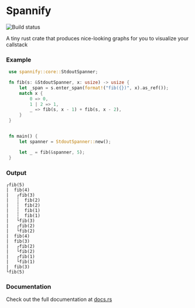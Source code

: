 # Spannify

![Build status][actions-badge]

[actions-badge]: https://github.com/mikeyQwn/spannify/actions/workflows/ci.yml/badge.svg

A tiny rust crate that produces nice-looking graphs for you to visualize your callstack

### Example

```rust
 use spannify::core::StdoutSpanner;

 fn fib(s: &StdoutSpanner, x: usize) -> usize {
     let _span = s.enter_span(format!("fib({})", x).as_ref());
     match x {
         0 => 0,
         1 | 2 => 1,
         _ => fib(s, x - 1) + fib(s, x - 2),
     }
 }


 fn main() {
     let spanner = StdoutSpanner::new();

     let _ = fib(&spanner, 5);
 }

```

### Output

```text
┌fib(5)
|  fib(4)
|   ┌fib(3)
|   ┆  fib(2)
|   ┆  fib(2)
|   ┆  fib(1)
|   ┆  fib(1)
|   └fib(3)
|   ┌fib(2)
|   └fib(2)
|  fib(4)
|  fib(3)
|   ┌fib(2)
|   └fib(2)
|   ┌fib(1)
|   └fib(1)
|  fib(3)
└fib(5)
```

### Documentation

Check out the full documentation at [docs.rs](https://docs.rs/spannify/latest/spannify/)
